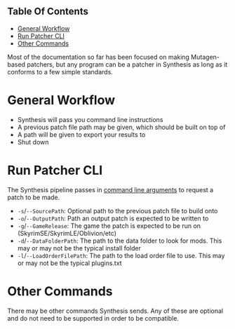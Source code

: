 <!-- START doctoc generated TOC please keep comment here to allow auto update -->
<!-- DON'T EDIT THIS SECTION, INSTEAD RE-RUN doctoc TO UPDATE -->
## Table Of Contents

- [General Workflow](#general-workflow)
- [Run Patcher CLI](#run-patcher-cli)
- [Other Commands](#other-commands)

<!-- END doctoc generated TOC please keep comment here to allow auto update -->

Most of the documentation so far has been focused on making Mutagen-based patchers, but any program can be a patcher in Synthesis as long as it conforms to a few simple standards.

# General Workflow
- Synthesis will pass you command line instructions
- A previous patch file path may be given, which should be built on top of
- A path will be given to export your results to
- Shut down

# Run Patcher CLI
The Synthesis pipeline passes in [command line arguments](https://github.com/Mutagen-Modding/Synthesis/blob/release/Synthesis.Bethesda/CLI/RunSynthesisPatcher.cs) to request a patch to be made. 
- `-s`/`--SourcePath`: Optional path to the previous patch file to build onto
- `-o`/`--OutputPath`: Path an output patch is expected to be written to
- `-g`/`--GameRelease`: The game the patch is expected to be run on (SkyrimSE/SkyrimLE/Oblivion/etc)
- `-d`/`--DataFolderPath`: The path to the data folder to look for mods.  This may or may not be the typical install folder
- `-l`/`--LoadOrderFilePath`: The path to the load order file to use.  This may or may not be the typical plugins.txt

# Other Commands
There may be other commands Synthesis sends.  Any of these are optional and do not need to be supported in order to be compatible.